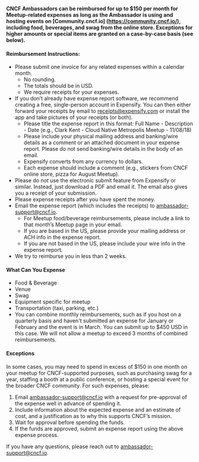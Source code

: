 **CNCF Ambassadors can be reimbursed for up to $150 per month for Meetup-related expenses as long as the Ambassador is using and hosting events on [Community.cncf.io] (https://community.cncf.io/), including food, beverages, and swag from the online store. Exceptions for higher amounts or special items are granted on a case-by-case basis (see below).**

#### Reimbursement Instructions:

-	Please submit one invoice for any related expenses within a calendar month.
	-	No rounding.
	-	The totals should be in USD.
	-	We require receipts for your expenses.
-	If you don’t already have expense report software, we recommend creating a free, single-person account in Expensify. You can then either forward your receipts by email to receipts@expensify.com or install the app and take pictures of your receipts (or both).
	-	Please title the expense report in this format: Full Name - Description - Date (e.g., Clark Kent - Cloud Native Metropolis Meetup - 11/08/18)
	-	Please include your physical mailing address and banking/wire details as a comment or an attached document in your expense report. Please do not send banking/wire details in the body of an email.
	-	Expensify converts from any currency to dollars.
	-	Each expense should include a comment (e.g., stickers from CNCF online store, pizza for August Meetup).
-	Please do *not* use the electronic submit feature from Expensify or similar. Instead, just download a PDF and email it. The email also gives you a receipt of your submission.
-	Please expense receipts after you have spent the money.
-	Email the expense report (which includes the receipts) to ambassador-support@cncf.io.
	-	For Meetup food/beverage reimbursements, please include a link to that month’s Meetup page in your email.
	-	If you are based in the US, please provide your mailing address or ACH info in the expense report.
	-	If you are not based in the US, please include your wire info in the expense report.
-	We try to reimburse you in less than 2 weeks.

#### **What Can You Expense**
-	Food & Beverage
-	Venue
-	Swag
-	Equipment specific for meetup
-	Transportation (taxi, parking, etc.)
-	You can combine monthly reimbursements, such as if you host on a quarterly basis and haven't submitted an expense for January or February and the event is in March. You can submit up to $450 USD in this case. We will not allow a meetup to exceed 3 months of combined reimbursements.

#### **Exceptions**

In some cases, you may need to spend in excess of $150 in one month on your meetup for CNCF-supported purposes, such as purchasing swag for a year, staffing a booth at a public conference, or hosting a special event for the broader CNCF community. For such expenses, please:

1.	Email ambassador-support@cncf.io with a request for pre-approval of the expense well in advance of spending it.
2.	Include information about the expected expense and an estimate of cost, and a justification as to why this supports CNCF’s mission.
3.	Wait for approval before spending the funds.
4.	If the funds are approved, submit an expense report using the above expense process.

If you have any questions, please reach out to ambassador-support@cncf.io.
